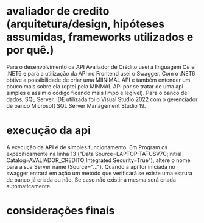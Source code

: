 # avaliador de credito (arquitetura/design, hipóteses assumidas, frameworks utilizados e por quê.)

Para o desenvolvimento da API Avaliador de Crédito usei a linguagem C# e .NET6 e para a utilização da API no Frontend usei o Swagger. Com o .NET6 obtive a possibilidade de criar uma MIINIMAL API e também entender um pouco mais sobre ela (optei pela MINMAL API por se tratar de uma api simples e assim o código ficando mais limpo e legível). Para o banco de dados, SQL Server. IDE utilizada foi o Visual Studio 2022 com o gerenciador de banco Microsoft SQL Server Management Studio 19.

# execução da api

A execução da API é de simples funcionamento. Em Program.cs expecificamente na linha 13 ("Data Source=LAPTOP-TATUSV7C;Initial Catalog=AVALIADOR_CREDITO;Integrated Security=True"), altere o nome para a sua Server name (Source="..."). Quando a api for iniciada no swagger entrará em ação um método que verificará se existe uma estrura de banco já criada ou não. Se caso não existir a mesma será criada automaticamente. 

# considerações finais

